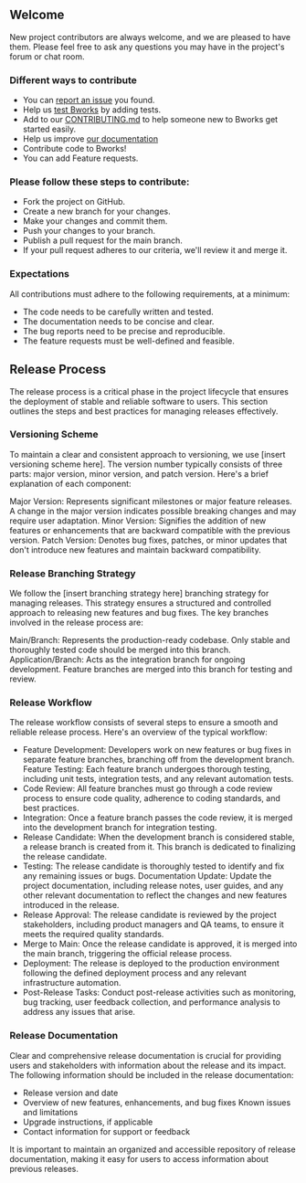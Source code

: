 ## Welcome

New project contributors are always welcome, and we are pleased to have them. Please feel free to ask any questions you may have in the project's forum or chat room.

### Different ways to contribute

* You can [report an issue](https://github.com/vakhil-98/Bworks/issues) you found.
* Help us [test Bworks](https://github.com/vakhil-98/Bworks/blob/application/Bworks-tests.md) by adding tests.
* Add to our [CONTRIBUTING.md](https://github.com/vakhil-98/Bworks/blob/main/CONTRIBUTING.md) to help someone new to Bworks get started easily.
* Help us improve [our documentation](https://github.com/vakhil-98/Bworks/blob/main/README.md)
* Contribute code to Bworks!
* You can add Feature requests.

### Please follow these steps to contribute:
+ Fork the project on GitHub.
+ Create a new branch for your changes.
+ Make your changes and commit them.
+ Push your changes to your branch.
+ Publish a pull request for the main branch.
+ If your pull request adheres to our criteria, we'll review it and merge it.

### Expectations
All contributions must adhere to the following requirements, at a minimum:
+ The code needs to be carefully written and tested.
+ The documentation needs to be concise and clear.
+ The bug reports need to be precise and reproducible.
+ The feature requests must be well-defined and feasible.



## Release Process
The release process is a critical phase in the project lifecycle that ensures the deployment of stable and reliable software to users. This section outlines the steps and best practices for managing releases effectively.

### Versioning Scheme
To maintain a clear and consistent approach to versioning, we use [insert versioning scheme here]. The version number typically consists of three parts: major version, minor version, and patch version. Here's a brief explanation of each component:

Major Version: Represents significant milestones or major feature releases. A change in the major version indicates possible breaking changes and may require user adaptation.
Minor Version: Signifies the addition of new features or enhancements that are backward compatible with the previous version.
Patch Version: Denotes bug fixes, patches, or minor updates that don't introduce new features and maintain backward compatibility.

### Release Branching Strategy
We follow the [insert branching strategy here] branching strategy for managing releases. This strategy ensures a structured and controlled approach to releasing new features and bug fixes. The key branches involved in the release process are:

Main/Branch: Represents the production-ready codebase. Only stable and thoroughly tested code should be merged into this branch.
Application/Branch: Acts as the integration branch for ongoing development. Feature branches are merged into this branch for testing and review.

### Release Workflow
The release workflow consists of several steps to ensure a smooth and reliable release process. Here's an overview of the typical workflow:

* Feature Development: Developers work on new features or bug fixes in separate feature branches, branching off from the development branch.
Feature Testing: Each feature branch undergoes thorough testing, including unit tests, integration tests, and any relevant automation tests.
* Code Review: All feature branches must go through a code review process to ensure code quality, adherence to coding standards, and best practices.
* Integration: Once a feature branch passes the code review, it is merged into the development branch for integration testing.
* Release Candidate: When the development branch is considered stable, a release branch is created from it. This branch is dedicated to finalizing the release candidate.
* Testing: The release candidate is thoroughly tested to identify and fix any remaining issues or bugs.
Documentation Update: Update the project documentation, including release notes, user guides, and any other relevant documentation to reflect the changes and new features introduced in the release.
* Release Approval: The release candidate is reviewed by the project stakeholders, including product managers and QA teams, to ensure it meets the required quality standards.
* Merge to Main: Once the release candidate is approved, it is merged into the main branch, triggering the official release process.
* Deployment: The release is deployed to the production environment following the defined deployment process and any relevant infrastructure automation.
* Post-Release Tasks: Conduct post-release activities such as monitoring, bug tracking, user feedback collection, and performance analysis to address any issues that arise.

### Release Documentation
Clear and comprehensive release documentation is crucial for providing users and stakeholders with information about the release and its impact. The following information should be included in the release documentation:

* Release version and date
* Overview of new features, enhancements, and bug fixes
Known issues and limitations
* Upgrade instructions, if applicable
* Contact information for support or feedback
  
It is important to maintain an organized and accessible repository of release documentation, making it easy for users to access information about previous releases.







